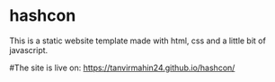 # hashcon
This is a static website template made with html, css and a little bit of javascript.

#The site is live on: https://tanvirmahin24.github.io/hashcon/
